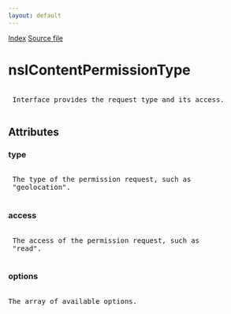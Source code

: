 ```yaml
---
layout: default
---
```

<div id='links'><a href="../index.html">Index</a>
<a href="http://dxr.mozilla.org/mozilla-central/source/dom/interfaces/base/nsIContentPermissionPrompt.idl">Source file</a>
</div>

# nsIContentPermissionType #
<pre>  
 Interface provides the request type and its access.  
  
</pre>
## Attributes ##

### type ###
<pre>  
 The type of the permission request, such as  
 "geolocation".  
  
</pre>
### access ###
<pre>  
 The access of the permission request, such as  
 "read".  
  
</pre>
### options ###
<pre>  
The array of available options.  
  
</pre>